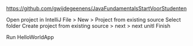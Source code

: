 https://github.com/gwijdegeenens/JavaFundamentalsStartVoorStudenten

Open project in IntelliJ
File > New > Project from existing source
Select folder
Create project from existing source > next > next unitl Finish

Run HelloWorldApp